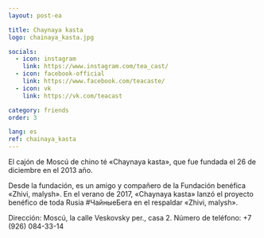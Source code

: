 ```yaml
---
layout: post-ea

title: Chaynaya kasta
logo: chainaya_kasta.jpg

socials:
  - icon: instagram
    link: https://www.instagram.com/tea_cast/
  - icon: facebook-official
    link: https://www.facebook.com/teacaste/
  - icon: vk
    link: https://vk.com/teacast

category: friends
order: 3

lang: es
ref: chainaya_kasta
---
```


El cajón de Moscú de chino té «Chaynaya kasta», que fue fundada el 26 de diciembre en el 2013 año.

Desde la fundación, es un amigo y compañero de la Fundación benéfica 
«Zhivi, malysh». En el verano de 2017, «Chaynaya kasta» lanzó el proyecto benéfico de toda Rusia #ЧайныеБега
en el respaldar «Zhivi, malysh».

Dirección: Moscú, la calle Veskovsky per., casa 2. Número de teléfono: +7 (926) 084-33-14


